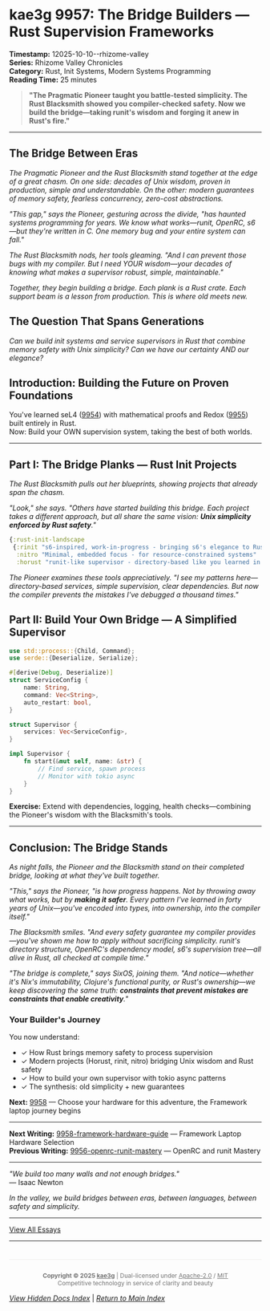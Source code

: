 # kae3g 9957: The Bridge Builders — Rust Supervision Frameworks

**Timestamp:** 12025-10-10--rhizome-valley  
**Series:** Rhizome Valley Chronicles  
**Category:** Rust, Init Systems, Modern Systems Programming  
**Reading Time:** 25 minutes

> **"The Pragmatic Pioneer taught you battle-tested simplicity. The Rust Blacksmith showed you compiler-checked safety. Now we build the bridge—taking runit's wisdom and forging it anew in Rust's fire."**

---

## The Bridge Between Eras

*The Pragmatic Pioneer and the Rust Blacksmith stand together at the edge of a great chasm. On one side: decades of Unix wisdom, proven in production, simple and understandable. On the other: modern guarantees of memory safety, fearless concurrency, zero-cost abstractions.*

*"This gap," says the Pioneer, gesturing across the divide, "has haunted systems programming for years. We know what works—runit, OpenRC, s6—but they're written in C. One memory bug and your entire system can fall."*

*The Rust Blacksmith nods, her tools gleaming. "And I can prevent those bugs with my compiler. But I need YOUR wisdom—your decades of knowing what makes a supervisor robust, simple, maintainable."*

*Together, they begin building a bridge. Each plank is a Rust crate. Each support beam is a lesson from production. This is where old meets new.*

## The Question That Spans Generations

*Can we build init systems and service supervisors in Rust that combine memory safety with Unix simplicity? Can we have our certainty AND our elegance?*

## Introduction: Building the Future on Proven Foundations

You've learned seL4 ([9954](9954-sel4-verified-microkernel)) with mathematical proofs and Redox ([9955](9955-redox-os-rust-microkernel)) built entirely in Rust.  
Now: Build your OWN supervision system, taking the best of both worlds.

---

## Part I: The Bridge Planks — Rust Init Projects

*The Rust Blacksmith pulls out her blueprints, showing projects that already span the chasm.*

*"Look," she says. "Others have started building this bridge. Each project takes a different approach, but all share the same vision: **Unix simplicity enforced by Rust safety**."*

```clojure
{:rust-init-landscape
 {:rinit "s6-inspired, work-in-progress - bringing s6's elegance to Rust"
  :nitro "Minimal, embedded focus - for resource-constrained systems"
  :horust "runit-like supervisor - directory-based like you learned in 9956"}}
```

*The Pioneer examines these tools appreciatively. "I see my patterns here—directory-based services, simple supervision, clear dependencies. But now the compiler prevents the mistakes I've debugged a thousand times."*

## Part II: Build Your Own Bridge — A Simplified Supervisor

```rust
use std::process::{Child, Command};
use serde::{Deserialize, Serialize};

#[derive(Debug, Deserialize)]
struct ServiceConfig {
    name: String,
    command: Vec<String>,
    auto_restart: bool,
}

struct Supervisor {
    services: Vec<ServiceConfig>,
}

impl Supervisor {
    fn start(&mut self, name: &str) {
        // Find service, spawn process
        // Monitor with tokio async
    }
}
```

**Exercise:** Extend with dependencies, logging, health checks—combining the Pioneer's wisdom with the Blacksmith's tools.

---

## Conclusion: The Bridge Stands

*As night falls, the Pioneer and the Blacksmith stand on their completed bridge, looking at what they've built together.*

*"This," says the Pioneer, "is how progress happens. Not by throwing away what works, but by **making it safer**. Every pattern I've learned in forty years of Unix—you've encoded into types, into ownership, into the compiler itself."*

*The Blacksmith smiles. "And every safety guarantee my compiler provides—you've shown me how to apply without sacrificing simplicity. runit's directory structure, OpenRC's dependency model, s6's supervision tree—all alive in Rust, all checked at compile time."*

*"The bridge is complete," says SixOS, joining them. "And notice—whether it's Nix's immutability, Clojure's functional purity, or Rust's ownership—we keep discovering the same truth: **constraints that prevent mistakes are constraints that enable creativity**."*

### Your Builder's Journey

You now understand:
- ✓ How Rust brings memory safety to process supervision
- ✓ Modern projects (Horust, rinit, nitro) bridging Unix wisdom and Rust safety
- ✓ How to build your own supervisor with tokio async patterns
- ✓ The synthesis: old simplicity + new guarantees

**Next:** [9958](9958-framework-hardware-guide) — Choose your hardware for this adventure, the Framework laptop journey begins

---

**Next Writing:** [9958-framework-hardware-guide](9958-framework-hardware-guide) — Framework Laptop Hardware Selection  
**Previous Writing:** [9956-openrc-runit-mastery](9956-openrc-runit-mastery) — OpenRC and runit Mastery

---

*"We build too many walls and not enough bridges."*  
— Isaac Newton

*In the valley, we build bridges between eras, between languages, between safety and simplicity.*

---

[View All Essays](/12025-10/)


---

<div style="text-align: center; opacity: 0.6; font-size: 0.85em; margin-top: 3em; padding-top: 1em; border-top: 1px solid rgba(139, 116, 94, 0.2);">

**Copyright © 2025 [kae3g](https://codeberg.org/kae3g/12025-10/)** | Dual-licensed under [Apache-2.0](https://www.apache.org/licenses/LICENSE-2.0) / [MIT](https://opensource.org/licenses/MIT)  
Competitive technology in service of clarity and beauty

</div>


*[View Hidden Docs Index](/12025-10/hidden-docs-index.html)* | *[Return to Main Index](/12025-10/)*